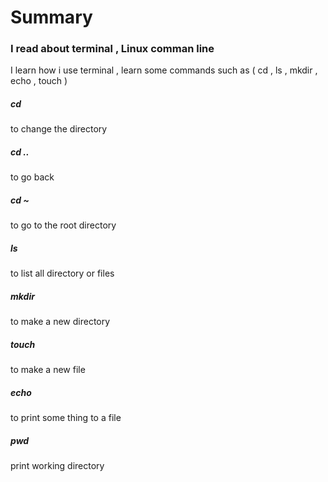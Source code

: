 # Summary #
### I read about terminal , Linux comman line ###
I learn how i use terminal , learn some commands such as ( cd , ls , mkdir , echo , touch )
##### cd #####
to change the directory
##### cd .. ##### 
to go back
##### cd ~ ##### 
to go to the root directory
##### ls ##### 
to list all directory or files 
##### mkdir #####
to make a new directory 
##### touch ##### 
to make a new file 
##### echo #####
to print some thing to a file 
##### pwd ##### 
print working directory
